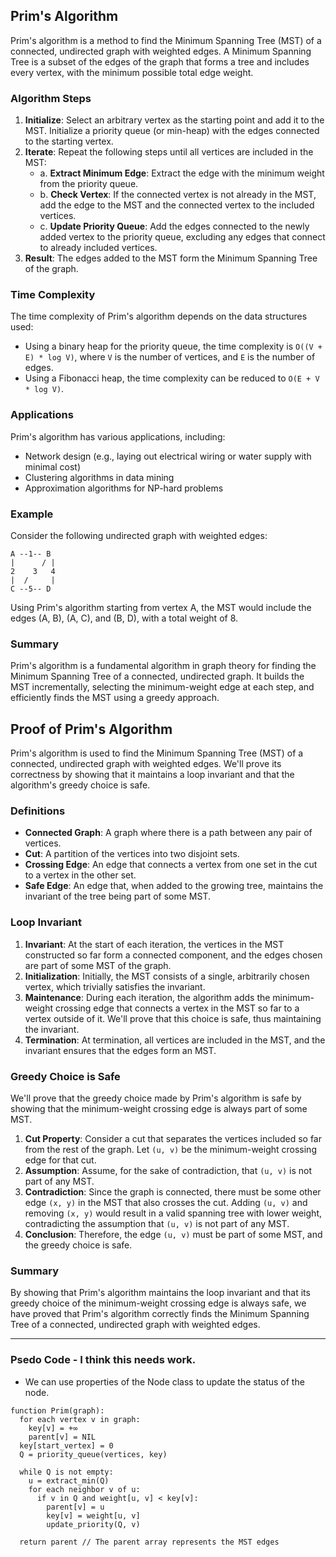 ## Prim's Algorithm

Prim's algorithm is a method to find the Minimum Spanning Tree (MST) of a connected, undirected graph with weighted edges. A Minimum Spanning Tree is a subset of the edges of the graph that forms a tree and includes every vertex, with the minimum possible total edge weight.

### Algorithm Steps

1. **Initialize**: Select an arbitrary vertex as the starting point and add it to the MST. Initialize a priority queue (or min-heap) with the edges connected to the starting vertex.
2. **Iterate**: Repeat the following steps until all vertices are included in the MST:
   - a. **Extract Minimum Edge**: Extract the edge with the minimum weight from the priority queue.
   - b. **Check Vertex**: If the connected vertex is not already in the MST, add the edge to the MST and the connected vertex to the included vertices.
   - c. **Update Priority Queue**: Add the edges connected to the newly added vertex to the priority queue, excluding any edges that connect to already included vertices.
3. **Result**: The edges added to the MST form the Minimum Spanning Tree of the graph.

### Time Complexity

The time complexity of Prim's algorithm depends on the data structures used:
- Using a binary heap for the priority queue, the time complexity is `O((V + E) * log V)`, where `V` is the number of vertices, and `E` is the number of edges.
- Using a Fibonacci heap, the time complexity can be reduced to `O(E + V * log V)`.

### Applications

Prim's algorithm has various applications, including:
- Network design (e.g., laying out electrical wiring or water supply with minimal cost)
- Clustering algorithms in data mining
- Approximation algorithms for NP-hard problems

### Example

Consider the following undirected graph with weighted edges:

```
A --1-- B
|      / |
2    3   4
|  /     |
C --5-- D
```

Using Prim's algorithm starting from vertex A, the MST would include the edges (A, B), (A, C), and (B, D), with a total weight of 8.

### Summary

Prim's algorithm is a fundamental algorithm in graph theory for finding the Minimum Spanning Tree of a connected, undirected graph. It builds the MST incrementally, selecting the minimum-weight edge at each step, and efficiently finds the MST using a greedy approach.

## Proof of Prim's Algorithm

Prim's algorithm is used to find the Minimum Spanning Tree (MST) of a connected, undirected graph with weighted edges. We'll prove its correctness by showing that it maintains a loop invariant and that the algorithm's greedy choice is safe.

### Definitions

- **Connected Graph**: A graph where there is a path between any pair of vertices.
- **Cut**: A partition of the vertices into two disjoint sets.
- **Crossing Edge**: An edge that connects a vertex from one set in the cut to a vertex in the other set.
- **Safe Edge**: An edge that, when added to the growing tree, maintains the invariant of the tree being part of some MST.

### Loop Invariant

1. **Invariant**: At the start of each iteration, the vertices in the MST constructed so far form a connected component, and the edges chosen are part of some MST of the graph.
2. **Initialization**: Initially, the MST consists of a single, arbitrarily chosen vertex, which trivially satisfies the invariant.
3. **Maintenance**: During each iteration, the algorithm adds the minimum-weight crossing edge that connects a vertex in the MST so far to a vertex outside of it. We'll prove that this choice is safe, thus maintaining the invariant.
4. **Termination**: At termination, all vertices are included in the MST, and the invariant ensures that the edges form an MST.

### Greedy Choice is Safe

We'll prove that the greedy choice made by Prim's algorithm is safe by showing that the minimum-weight crossing edge is always part of some MST.

1. **Cut Property**: Consider a cut that separates the vertices included so far from the rest of the graph. Let `(u, v)` be the minimum-weight crossing edge for that cut.
2. **Assumption**: Assume, for the sake of contradiction, that `(u, v)` is not part of any MST.
3. **Contradiction**: Since the graph is connected, there must be some other edge `(x, y)` in the MST that also crosses the cut. Adding `(u, v)` and removing `(x, y)` would result in a valid spanning tree with lower weight, contradicting the assumption that `(u, v)` is not part of any MST.
4. **Conclusion**: Therefore, the edge `(u, v)` must be part of some MST, and the greedy choice is safe.

### Summary

By showing that Prim's algorithm maintains the loop invariant and that its greedy choice of the minimum-weight crossing edge is always safe, we have proved that Prim's algorithm correctly finds the Minimum Spanning Tree of a connected, undirected graph with weighted edges.

---
### Psedo Code - I think this needs work.
- We can use properties of the Node class to update the status of the node.
```
function Prim(graph):
  for each vertex v in graph:
    key[v] = +∞
    parent[v] = NIL
  key[start_vertex] = 0
  Q = priority_queue(vertices, key)
  
  while Q is not empty:
    u = extract_min(Q)
    for each neighbor v of u:
      if v in Q and weight[u, v] < key[v]:
        parent[v] = u
        key[v] = weight[u, v]
        update_priority(Q, v)
        
  return parent // The parent array represents the MST edges
```